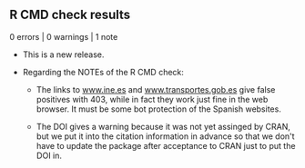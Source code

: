 ## R CMD check results

0 errors | 0 warnings | 1 note

* This is a new release.

* Regarding the NOTEs of the R CMD check:

  * The links to www.ine.es and www.transportes.gob.es give false positives with 403, while in fact they work just fine in the web browser. It must be some bot protection of the Spanish websites.

  * The DOI gives a warning because it was not yet assinged by CRAN, but we put it into the citation information in advance so that we don't have to update the package after acceptance to CRAN just to put the DOI in.
